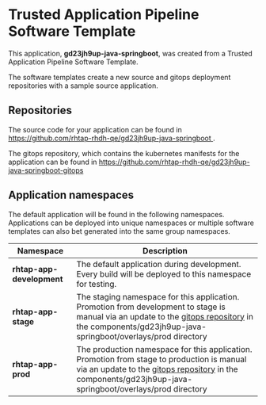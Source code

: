 # Trusted Application Pipeline Software Template

This application, **gd23jh9up-java-springboot**, was created from a Trusted Application Pipeline Software Template.

The software templates create a new source and gitops deployment repositories with a sample source application. 

## Repositories

The source code for your application can be found in [https://github.com/rhtap-rhdh-qe/gd23jh9up-java-springboot ](https://github.com/rhtap-rhdh-qe/gd23jh9up-java-springboot ).
 
The gitops repository, which contains the kubernetes manifests for the application can be found in 
[https://github.com/rhtap-rhdh-qe/gd23jh9up-java-springboot-gitops ](https://github.com/rhtap-rhdh-qe/gd23jh9up-java-springboot-gitops ) 

## Application namespaces 

The default application will be found in the following namespaces. Applications can be deployed into unique namespaces or multiple software templates can also bet generated into the same group namespaces.  

|  Namespace   |  Description   |  
| -------- | -------- |   
| **rhtap-app-development** | The default application during development. Every build will be deployed to this namespace for testing. | 
| **rhtap-app-stage** | The staging namespace for this application. Promotion from development to stage is manual via an update to the [gitops repository](https://github.com/rhtap-rhdh-qe/gd23jh9up-java-springboot-gitops ) in the components/gd23jh9up-java-springboot/overlays/prod directory |  
| **rhtap-app-prod** | The production namespace for this application. Promotion from stage to production is manual via an update to the [gitops repository](https://github.com/rhtap-rhdh-qe/gd23jh9up-java-springboot-gitops ) in the components/gd23jh9up-java-springboot/overlays/prod directory | 
